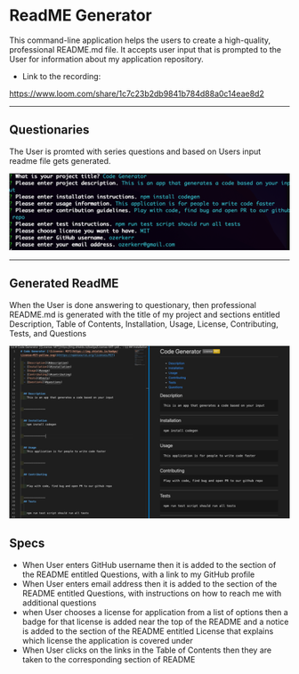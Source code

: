 # ReadME Generator

This command-line application helps the users to create a high-quality, professional README.md file. It accepts user input that is prompted to the User for information about my application repository.


  * Link to the recording:

https://www.loom.com/share/1c7c23b2db9841b784d88a0c14eae8d2

___

## Questionaries 

The User is promted with series questions and based on Users input readme file gets generated.

![Screendshot](./assets/images/Screen%20Shot%202022-08-04%20at%204.25.32%20AM.png "Screendshot")
___

## Generated ReadME

When the User is done answering to questionary, then  professional README.md is generated with the title of my project and sections entitled Description, Table of Contents, Installation, Usage, License, Contributing, Tests, and Questions

![Screendshot](./assets/images/Screen%20Shot%202022-08-04%20at%204.29.06%20AM.png "Screendshot")


## Specs

* When User enters GitHub username then it is added to the section of the README entitled Questions, with a link to my GitHub profile
* When User enters email address then it is added to the section of the README entitled Questions, with instructions on how to reach me with additional questions
* when User chooses a license for application from a list of options then a badge for that license is added near the top of the README and a notice is added to the section of the README entitled License that explains which license the application is covered under
* When User clicks on the links in the Table of Contents then they are taken to the corresponding section of README


